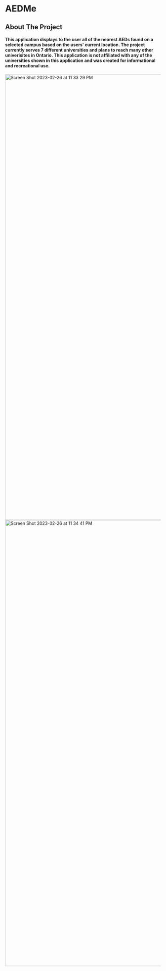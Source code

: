 # AEDMe
## About The Project
#### This application displays to the user all of the nearest AEDs found on a selected campus based on the users' current location. The project currently serves 7 different universities and plans to reach many other univerisites in Ontario. This application is not affiliated with any of the universities shown in this application and was created for informational and recreational use.

<img width="1439" alt="Screen Shot 2023-02-26 at 11 33 29 PM" src="https://user-images.githubusercontent.com/91338909/221476508-9d3f1a08-9612-4dbb-ae34-cc1673c4675a.png">
<img width="1440" alt="Screen Shot 2023-02-26 at 11 34 41 PM" src="https://user-images.githubusercontent.com/91338909/221476519-804ff84e-9dcb-463a-8c39-ee47ea7a8acb.png">
